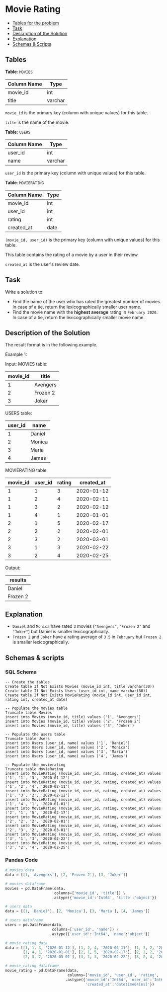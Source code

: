 # Movie Rating

- [Tables for the problem](#tables)
- [Task](#task)
- [Description of the Solution](#description-of-the-solution)
- [Explanation](#explanation)
- [Schemas & Scripts](#schemas--scripts)

## Tables 

**Table**: `MOVIES`

| Column Name | Type    |
|-------------|---------|
| movie_id    | int     |
| title       | varchar |

`movie_id` is the primary key (column with unique values) for this table.

`title` is the name of the movie.

**Table**: `USERS`

| Column Name | Type    |
|-------------|---------|
| user_id     | int     |
| name        | varchar |

`user_id` is the primary key (column with unique values) for this table.

**Table**: `MOVIERATING`

| Column Name | Type |
|-------------|------|
| movie_id    | int  |
| user_id     | int  |
| rating      | int  |
| created_at  | date |

`(movie_id, user_id)` is the primary key (column with unique values) for this table.

This table contains the rating of a movie by a user in their review.

`created_at` is the user's review date. 

## Task

Write a solution to:
- Find the name of the user who has rated the greatest number of movies. In case of a tie, 
return the lexicographically smaller user name.
- Find the movie name with the **highest average** rating in `February 2020`. In case of a tie, 
return the lexicographically smaller movie name.

## Description of the Solution ##

The result format is in the following example.

Example 1:

Input: 
MOVIES table:

| movie_id | title    |
|----------|----------|
| 1        | Avengers |
| 2        | Frozen 2 |
| 3        | Joker    |

USERS table:

| user_id | name   |
|---------|--------|
| 1       | Daniel |
| 2       | Monica |
| 3       | Maria  |
| 4       | James  |

MOVIERATING table:

| movie_id | user_id | rating | created_at |
|----------|---------|--------|------------|
| 1        | 1       | 3      | 2020-01-12 |
| 1        | 2       | 4      | 2020-02-11 |
| 1        | 3       | 2      | 2020-02-12 |
| 1        | 4       | 1      | 2020-01-01 |
| 2        | 1       | 5      | 2020-02-17 | 
| 2        | 2       | 2      | 2020-02-01 | 
| 2        | 3       | 2      | 2020-03-01 |
| 3        | 1       | 3      | 2020-02-22 | 
| 3        | 2       | 4      | 2020-02-25 | 

Output: 

| results  |
|----------|
| Daniel   |
| Frozen 2 |

## Explanation ##

- `Daniel` and `Monica` have rated `3` movies (`"Avengers"`, `"Frozen 2"` and `"Joker"`) but Daniel is smaller 
lexicographically.
- `Frozen 2` and `Joker` have a rating average of `3.5` in `February` but `Frozen 2` is smaller lexicographically.

## Schemas & scripts

### SQL Schema

```genericsql
-- Create the tables
Create table If Not Exists Movies (movie_id int, title varchar(30))
Create table If Not Exists Users (user_id int, name varchar(30))
Create table If Not Exists MovieRating (movie_id int, user_id int, rating int, created_at date)

-- Populate the movies table
Truncate table Movies
insert into Movies (movie_id, title) values ('1', 'Avengers')
insert into Movies (movie_id, title) values ('2', 'Frozen 2')
insert into Movies (movie_id, title) values ('3', 'Joker')
    
-- Populate the users table
Truncate table Users
insert into Users (user_id, name) values ('1', 'Daniel')
insert into Users (user_id, name) values ('2', 'Monica')
insert into Users (user_id, name) values ('3', 'Maria')
insert into Users (user_id, name) values ('4', 'James')
    
-- Populate the movierating
Truncate table MovieRating
insert into MovieRating (movie_id, user_id, rating, created_at) values ('1', '1', '3', '2020-01-12')
insert into MovieRating (movie_id, user_id, rating, created_at) values ('1', '2', '4', '2020-02-11')
insert into MovieRating (movie_id, user_id, rating, created_at) values ('1', '3', '2', '2020-02-12')
insert into MovieRating (movie_id, user_id, rating, created_at) values ('1', '4', '1', '2020-01-01')
insert into MovieRating (movie_id, user_id, rating, created_at) values ('2', '1', '5', '2020-02-17')
insert into MovieRating (movie_id, user_id, rating, created_at) values ('2', '2', '2', '2020-02-01')
insert into MovieRating (movie_id, user_id, rating, created_at) values ('2', '3', '2', '2020-03-01')
insert into MovieRating (movie_id, user_id, rating, created_at) values ('3', '1', '3', '2020-02-22')
insert into MovieRating (movie_id, user_id, rating, created_at) values ('3', '2', '4', '2020-02-25')
```

### Pandas Code

```python
# movies data
data = [[1, 'Avengers'], [2, 'Frozen 2'], [3, 'Joker']]

# movies dataframe
movies = pd.DataFrame(data, 
                      columns=['movie_id', 'title']) \
                     .astype({'movie_id':'Int64', 'title':'object'})

# users data
data = [[1, 'Daniel'], [2, 'Monica'], [3, 'Maria'], [4, 'James']]

# users dataframe
users = pd.DataFrame(data, 
                     columns=['user_id', 'name']) \
                    .astype({'user_id':'Int64', 'name':'object'})

# movie_rating data
data = [[1, 1, 3, '2020-01-12'], [1, 2, 4, '2020-02-11'], [1, 3, 2, '2020-02-12'], 
        [1, 4, 1, '2020-01-01'], [2, 1, 5, '2020-02-17'], [2, 2, 2, '2020-02-01'], 
        [2, 3, 2, '2020-03-01'], [3, 1, 3, '2020-02-22'], [3, 2, 4, '2020-02-25']]

# movie_rating dataframe
movie_rating = pd.DataFrame(data, 
                            columns=['movie_id', 'user_id', 'rating', 'created_at']) \
                           .astype({'movie_id':'Int64', 'user_id':'Int64', 'rating':'Int64', 
                                    'created_at':'datetime64[ns]'})
```